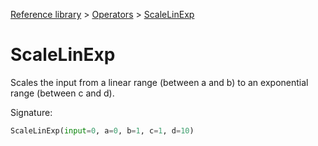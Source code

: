[Reference library](../index.md) > [Operators](index.md) > [ScaleLinExp](scalelinexp.md)

# ScaleLinExp

Scales the input from a linear range (between a and b) to an exponential range (between c and d).

Signature:
```python
ScaleLinExp(input=0, a=0, b=1, c=1, d=10)
```
